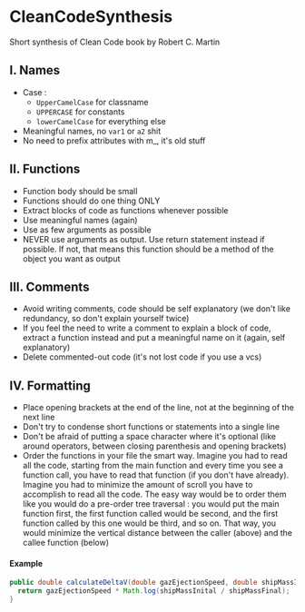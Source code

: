 # CleanCodeSynthesis
Short synthesis of Clean Code book by Robert C. Martin

## I. Names
* Case :
  - `UpperCamelCase` for classname
  - `UPPERCASE` for constants
  - `lowerCamelCase` for everything else
* Meaningful names, no `var1` or `a2` shit
* No need to prefix attributes with m_, it's old stuff

## II. Functions
* Function body should be small
* Functions should do one thing ONLY
* Extract blocks of code as functions whenever possible
* Use meaningful names (again)
* Use as few arguments as possible
* NEVER use arguments as output. Use return statement instead if possible. If not, that means this function should be a method of the object you want as output

## III. Comments
* Avoid writing comments, code should be self explanatory (we don't like redundancy, so don't explain yourself twice)
* If you feel the need to write a comment to explain a block of code, extract a function instead and put a meaningful name on it (again, self explanatory)
* Delete commented-out code (it's not lost code if you use a vcs)

## IV. Formatting
* Place opening brackets at the end of the line, not at the beginning of the next line
* Don't try to condense short functions or statements into a single line
* Don't be afraid of putting a space character where it's optional (like around operators, between closing parenthesis and opening brackets)
* Order the functions in your file the smart way. Imagine you had to read all the code, starting from the main function and every time you see a function call, you have to read that function (if you don't have already). Imagine you had to minimize the amount of scroll you have to accomplish to read all the code. The easy way would be to order them like you would do a pre-order tree traversal : you would put the main function first, the first function called would be second, and the first function called by this one would be third, and so on. That way, you would minimize the vertical distance between the caller (above) and the callee function (below)

#### Example
```java
public double calculateDeltaV(double gazEjectionSpeed, double shipMassInital, double shipMassFinal) {
  return gazEjectionSpeed * Math.log(shipMassInital / shipMassFinal);
}
```
